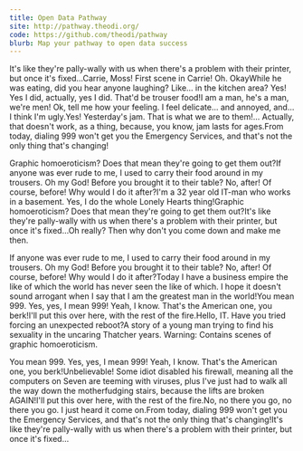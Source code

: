 ```yaml
---
title: Open Data Pathway
site: http://pathway.theodi.org/
code: https://github.com/theodi/pathway
blurb: Map your pathway to open data success
---
```


It's like they're pally-wally with us when there's a problem with their printer, but once it's fixed...Carrie, Moss! First scene in Carrie! Oh. OkayWhile he was eating, did you hear anyone laughing? Like... in the kitchen area? Yes! Yes I did, actually, yes I did. That'd be trouser food!I am a man, he's a man, we're men! Ok, tell me how your feeling. I feel delicate... and annoyed, and... I think I'm ugly.Yes! Yesterday's jam. That is what we are to them!... Actually, that doesn't work, as a thing, because, you know, jam lasts for ages.From today, dialing 999 won't get you the Emergency Services, and that's not the only thing that's changing!

Graphic homoeroticism? Does that mean they're going to get them out?If anyone was ever rude to me, I used to carry their food around in my trousers. Oh my God! Before you brought it to their table? No, after! Of course, before! Why would I do it after?I'm a 32 year old IT-man who works in a basement. Yes, I do the whole Lonely Hearts thing!Graphic homoeroticism? Does that mean they're going to get them out?It's like they're pally-wally with us when there's a problem with their printer, but once it's fixed...Oh really? Then why don't you come down and make me then.

If anyone was ever rude to me, I used to carry their food around in my trousers. Oh my God! Before you brought it to their table? No, after! Of course, before! Why would I do it after?Today I have a business empire the like of which the world has never seen the like of which. I hope it doesn't sound arrogant when I say that I am the greatest man in the world!You mean 999. Yes, yes, I mean 999! Yeah, I know. That's the American one, you berk!I'll put this over here, with the rest of the fire.Hello, IT. Have you tried forcing an unexpected reboot?A story of a young man trying to find his sexuality in the uncaring Thatcher years. Warning: Contains scenes of graphic homoeroticism.

You mean 999. Yes, yes, I mean 999! Yeah, I know. That's the American one, you berk!Unbelievable! Some idiot disabled his firewall, meaning all the computers on Seven are teeming with viruses, plus I've just had to walk all the way down the motherfudging stairs, because the lifts are broken AGAIN!I'll put this over here, with the rest of the fire.No, no there you go, no there you go. I just heard it come on.From today, dialing 999 won't get you the Emergency Services, and that's not the only thing that's changing!It's like they're pally-wally with us when there's a problem with their printer, but once it's fixed...
